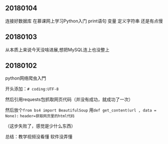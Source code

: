 ## 20180104

连接好数据库
在慕课网上学习Python入门 print语句 变量 定义字符串 还是有点慢

## 20180103

从本质上来说今天没啥进展,想把MySQL连上也没整上

## 20180102

python网络爬虫入門

开头添加：```# coding:UTF-8```      

然后引用requests包抓取网页代码（并没有成功，就成功了一次）       

然后放个```from bs4 import BeautifulSoup```
用```def get_content(url , data = None):```
    ```header=获取网页里的html代码```

（这步失败了，感觉是少什么东西）

总结：教学视频没看懂 软件没弄懂
